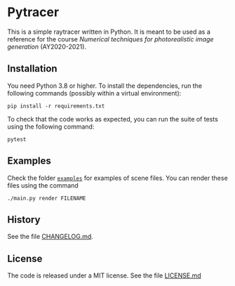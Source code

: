 # Pytracer

This is a simple raytracer written in Python. It is meant to be used as a reference for the course *Numerical techniques for photorealistic image generation* (AY2020-2021).

## Installation

You need Python 3.8 or higher. To install the dependencies, run the following commands (possibly within a virtual environment):

    pip install -r requirements.txt

To check that the code works as expected, you can run the suite of tests using the following command:

    pytest

## Examples

Check the folder [`examples`](https://github.com/ziotom78/pytracer/tree/master/examples) for examples of scene files. You can render these files using the command

    ./main.py render FILENAME

## History

See the file [CHANGELOG.md](https://github.com/ziotom78/pytracer/blob/master/CHANGELOG.md).

## License

The code is released under a MIT license. See the file [LICENSE.md](./LICENSE.md)

